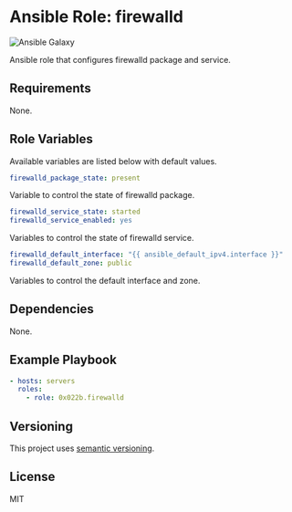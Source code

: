 # Ansible Role: firewalld

![Ansible Galaxy](https://github.com/0x022b/ansible-role-firewalld/workflows/Ansible%20Galaxy/badge.svg)

Ansible role that configures firewalld package and service.

## Requirements

None.

## Role Variables

Available variables are listed below with default values.

```yaml
firewalld_package_state: present
```

Variable to control the state of firewalld package.

```yaml
firewalld_service_state: started
firewalld_service_enabled: yes
```

Variables to control the state of firewalld service.

```yaml
firewalld_default_interface: "{{ ansible_default_ipv4.interface }}"
firewalld_default_zone: public
```

Variables to control the default interface and zone.

## Dependencies

None.

## Example Playbook

```yaml
- hosts: servers
  roles:
    - role: 0x022b.firewalld
```

## Versioning

This project uses [semantic versioning][semver].

## License

MIT

[semver]: https://semver.org/
